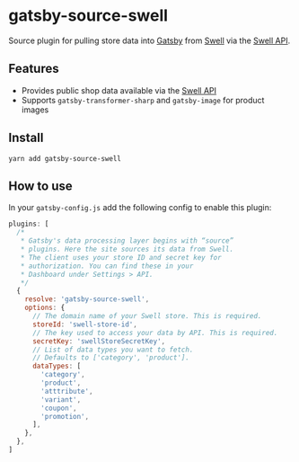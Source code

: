 # gatsby-source-swell

Source plugin for pulling store data into [Gatsby](https://www.gatsbyjs.com/) from [Swell](https://www.swell.is/) via the [Swell API](https://swell.store/docs/api/).

## Features

- Provides public shop data available via the [Swell API](https://swell.store/docs/api/)
- Supports `gatsby-transformer-sharp` and `gatsby-image` for product images

## Install

```shell
yarn add gatsby-source-swell
```

## How to use

In your `gatsby-config.js` add the following config to enable this plugin:

```js
plugins: [
  /*
   * Gatsby's data processing layer begins with “source”
   * plugins. Here the site sources its data from Swell.
   * The client uses your store ID and secret key for
   * authorization. You can find these in your
   * Dashboard under Settings > API.
   */
  {
    resolve: 'gatsby-source-swell',
    options: {
      // The domain name of your Swell store. This is required.
      storeId: 'swell-store-id',
      // The key used to access your data by API. This is required.
      secretKey: 'swellStoreSecretKey',
      // List of data types you want to fetch.
      // Defaults to ['category', 'product'].
      dataTypes: [
        'category',
        'product',
        'atttribute',
        'variant',
        'coupon',
        'promotion',
      ],
    },
  },
]
```
